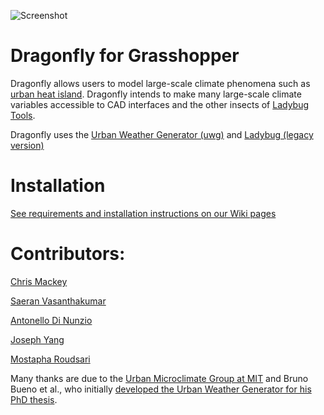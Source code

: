 ![Screenshot](https://github.com/chriswmackey/Dragonfly/blob/master/dragonfly.png)

Dragonfly for Grasshopper
========================================
Dragonfly allows users to model large-scale climate phenomena such as [urban heat island](https://github.com/chriswmackey/Dragonfly/wiki/Urban-Heat-Island).  Dragonfly intends
to make many large-scale climate variables accessible to CAD interfaces and the other insects of [Ladybug Tools](https://github.com/ladybug-tools).

Dragonfly uses the [Urban Weather Generator (uwg)](https://github.com/ladybug-tools/urbanWeatherGen) and [Ladybug (legacy version)](https://github.com/mostaphaRoudsari/Ladybug)


Installation
========================================
[See requirements and installation instructions on our Wiki pages](https://github.com/chriswmackey/Dragonfly/wiki)


Contributors:
========================================

[Chris Mackey](https://github.com/chriswmackey)

[Saeran Vasanthakumar](https://github.com/saeranv)

[Antonello Di Nunzio](https://github.com/antonellodn)

[Joseph Yang](https://github.com/hansukyang)

[Mostapha Roudsari](https://github.com/mostapharoudsari)


Many thanks are due to the [Urban Microclimate Group at MIT](http://urbanmicroclimate.scripts.mit.edu/index.php) and Bruno Bueno et al.,
who initially [developed the Urban Weather Generator for his PhD thesis](https://dspace.mit.edu/handle/1721.1/59107).
